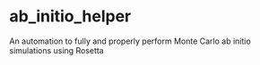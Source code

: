 # ab_initio_helper
An automation to fully and properly perform Monte Carlo ab initio simulations using Rosetta
